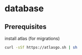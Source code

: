 # database

## Prerequisites
install atlas (for migrations)
```sh
curl -sSf https://atlasgo.sh | sh
```
